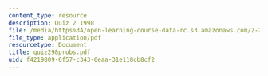 ```yaml
---
content_type: resource
description: Quiz 2 1998
file: /media/https%3A/open-learning-course-data-rc.s3.amazonaws.com/2-24-ocean-wave-interaction-with-ships-and-offshore-energy-systems-13-022-spring-2002/f42198096f57c3430eaa31e118cb8cf2_quiz298probs.pdf
file_type: application/pdf
resourcetype: Document
title: quiz298probs.pdf
uid: f4219809-6f57-c343-0eaa-31e118cb8cf2
---
```

